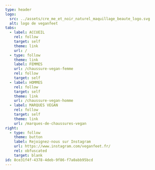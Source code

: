 ```yaml
---
type: header
logo:
  src: ../assets/cre_me_et_noir_naturel_maquillage_beaute_logo.svg
  alt: logo de veganfeet
tabs:
  - label: ACCUEIL
    rel: follow
    target: self
    theme: link
    url: /
  - type: follow
    theme: link
    label: FEMMES
    url: /chaussure-vegan-femme
    rel: follow
    target: self
  - label: HOMMES
    rel: follow
    target: self
    theme: link
    url: /chaussure-vegan-homme
  - label: MARQUES VEGAN
    rel: follow
    target: self
    theme: link
    url: /marques-de-chaussures-vegan
right:
  - type: follow
    theme: button
    label: Rejoignez-nous sur Instagram
    url: https://www.instagram.com/veganfeet.fr/
    rel: obfuscated
    target: blank
id: 8ce31f4f-4378-4deb-9f86-f7a0abb95bcd
---
```

